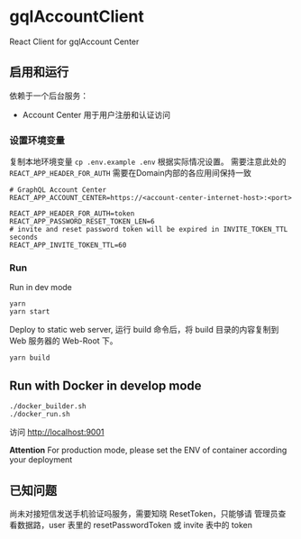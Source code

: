 # gqlAccountClient

React Client for gqlAccount Center

## 启用和运行

依赖于一个后台服务：

* Account Center 用于用户注册和认证访问

### 设置环境变量

复制本地环境变量 `cp .env.example .env` 根据实际情况设置。
需要注意此处的 `REACT_APP_HEADER_FOR_AUTH` 需要在Domain内部的各应用间保持一致

    # GraphQL Account Center
    REACT_APP_ACCOUNT_CENTER=https://<account-center-internet-host>:<port>
    
    REACT_APP_HEADER_FOR_AUTH=token
    REACT_APP_PASSWORD_RESET_TOKEN_LEN=6
    # invite and reset password token will be expired in INVITE_TOKEN_TTL seconds
    REACT_APP_INVITE_TOKEN_TTL=60

### Run

Run in dev mode

    yarn
    yarn start

Deploy to static web server, 运行 build 命令后，将 build 目录的内容复制到 Web 服务器的 Web-Root 下。
    
    yarn build

## Run with Docker in develop mode
    
    ./docker_builder.sh
    ./docker_run.sh

访问 [http://localhost:9001](http://localhost:9001)

**Attention** For production mode, please set the ENV of container according your deployment

## 已知问题

尚未对接短信发送手机验证吗服务，需要知晓 ResetToken，只能够请 管理员查看数据路，user 表里的 resetPasswordToken 或 invite 表中的 token 
